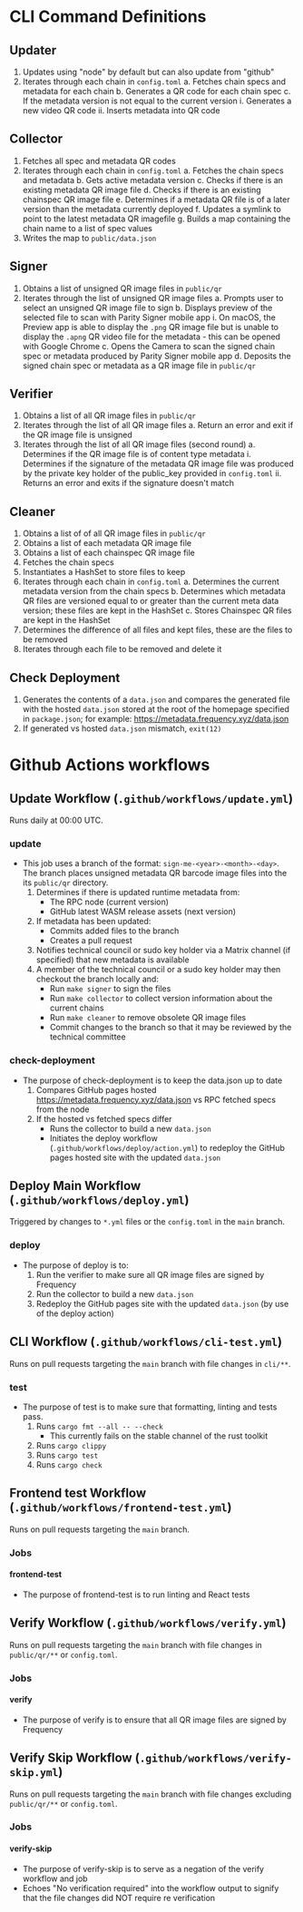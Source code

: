# CLI Command Definitions

## Updater
1. Updates using "node" by default but can also update from "github"
2. Iterates through each chain in `config.toml`
    a. Fetches chain specs and metadata for each chain
    b. Generates a QR code for each chain spec
    c. If the metadata version is not equal to the current version
        i. Generates a new video QR code
        ii. Inserts metadata into QR code

## Collector
1. Fetches all spec and metadata QR codes
2. Iterates through each chain in `config.toml`
    a. Fetches the chain specs and metadata
    b. Gets active metadata version
    c. Checks if there is an existing metadata QR image file
    d. Checks if there is an existing chainspec QR image file
    e. Determines if a metadata QR file is of a later version than the metadata currently deployed
    f. Updates a symlink to point to the latest metadata QR imagefile
    g. Builds a map containing the chain name to a list of spec values
3. Writes the map to `public/data.json`

## Signer
1. Obtains a list of unsigned QR image files in `public/qr`
2. Iterates through the list of unsigned QR image files
    a. Prompts user to select an unsigned QR image file to sign
    b. Displays preview of the selected file to scan with Parity Signer mobile app
        i. On macOS, the Preview app is able to display the `.png` QR image file but is unable to display the `.apng` QR video file for the metadata - this can be opened with Google Chrome
    c. Opens the Camera to scan the signed chain spec or metadata produced by Parity Signer mobile app
    d. Deposits the signed chain spec or metadata as a QR image file in `public/qr`

## Verifier
1. Obtains a list of all QR image files in `public/qr`
2. Iterates through the list of all QR image files
    a. Return an error and exit if the QR image file is unsigned
3. Iterates through the list of all QR image files (second round)
    a. Determines if the QR image file is of content type metadata
        i. Determines if the signature of the metadata QR image file was produced by the private key holder of the public_key provided in `config.toml`
        ii. Returns an error and exits if the signature doesn't match
## Cleaner
1. Obtains a list of of all QR image files in `public/qr`
2. Obtains a list of each metadata QR image file
3. Obtains a list of each chainspec QR image file
4. Fetches the chain specs
5. Instantiates a HashSet to store files to keep
6. Iterates through each chain in `config.toml`
    a. Determines the current metadata version from the chain specs
    b. Determines which metadata QR files are versioned equal to or greater than the current meta data version; these files are kept in the HashSet
    c. Stores Chainspec QR files are kept in the HashSet
7. Determines the difference of all files and kept files, these are the files to be removed
8. Iterates through each file to be removed and delete it

## Check Deployment
1. Generates the contents of a `data.json` and compares the generated file with the hosted `data.json` stored at the root of the homepage specified in `package.json`; for example: https://metadata.frequency.xyz/data.json
2. If generated vs hosted `data.json` mismatch, `exit(12)`

# Github Actions workflows

## Update Workflow (`.github/workflows/update.yml`)
Runs daily at 00:00 UTC.
### update
- This job uses a branch of the format: `sign-me-<year>-<month>-<day>`. The branch places unsigned metadata QR barcode image files into the its `public/qr` directory.
    1. Determines if there is updated runtime metadata from:
        - The RPC node (current version)
        - GitHub latest WASM release assets (next version)
    2. If metadata has been updated:
        - Commits added files to the branch
        - Creates a pull request
    3. Notifies technical council or sudo key holder via a Matrix channel (if specified) that new metadata is available
    4. A member of the technical council or a sudo key holder may then checkout the branch locally and:
        - Run `make signer` to sign the files
        - Run `make collector` to collect version information about the current chains
        - Run `make cleaner` to remove obsolete QR image files
        - Commit changes to the branch so that it may be reviewed by the technical committee
### check-deployment
- The purpose of check-deployment is to keep the data.json up to date
    1. Compares GitHub pages hosted https://metadata.frequency.xyz/data.json vs RPC fetched specs from the node
    2. If the hosted vs fetched specs differ
        - Runs the collector to build a new `data.json`
        - Initiates the deploy workflow (`.github/workflows/deploy/action.yml`) to redeploy the GitHub pages hosted site with the updated `data.json`

## Deploy Main Workflow (`.github/workflows/deploy.yml`)
Triggered by changes to `*.yml` files or the `config.toml` in the `main` branch.

### deploy
- The purpose of deploy is to:
    1. Run the verifier to make sure all QR image files are signed by Frequency
    2. Run the collector to build a new `data.json`
    3. Redeploy the GitHub pages site with the updated `data.json` (by use of the deploy action)

## CLI Workflow (`.github/workflows/cli-test.yml`)
Runs on pull requests targeting the `main` branch with file changes in `cli/**`.
### test
- The purpose of test is to make sure that formatting, linting and tests pass.
    1. Runs `cargo fmt --all -- --check`
        - This currently fails on the stable channel of the rust toolkit
    2. Runs `cargo clippy`
    3. Runs `cargo test`
    4. Runs `cargo check`

## Frontend test Workflow (`.github/workflows/frontend-test.yml`)
Runs on pull requests targeting the `main` branch.

### Jobs
#### frontend-test
- The purpose of frontend-test is to run linting and React tests

## Verify Workflow (`.github/workflows/verify.yml`)
Runs on pull requests targeting the `main` branch with file changes in `public/qr/**` or `config.toml`.

### Jobs
#### verify
- The purpose of verify is to ensure that all QR image files are signed by Frequency

## Verify Skip Workflow (`.github/workflows/verify-skip.yml`)
Runs on pull requests targeting the `main` branch with file changes excluding `public/qr/**` or `config.toml`.

### Jobs
#### verify-skip
- The purpose of verify-skip is to serve as a negation of the verify workflow and job
- Echoes "No verification required" into the workflow output to signify that the file changes did NOT require re verification

